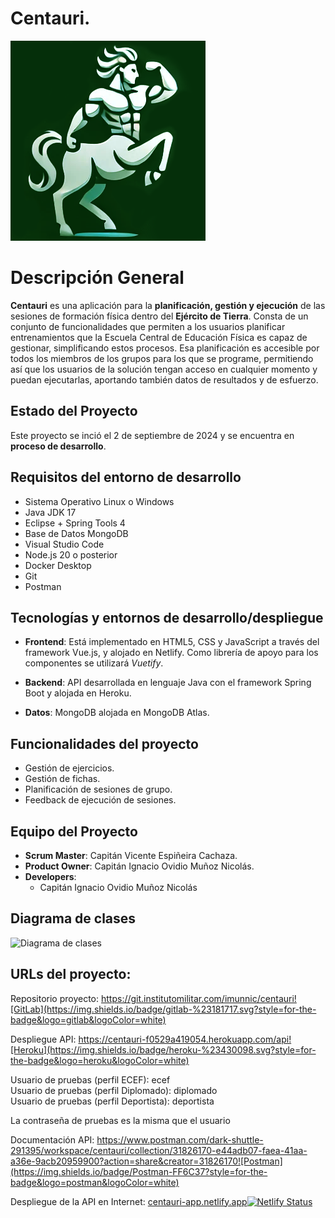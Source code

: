 # Centauri.
![Icono Centauri](./frontend/public/centauri_verde.png)

# Descripción General

**Centauri** es una aplicación para la **planificación, gestión y ejecución** de las sesiones de formación física dentro del **Ejército de Tierra**. Consta de un conjunto de funcionalidades que permiten a los usuarios planificar entrenamientos que la Escuela Central de Educación Física es capaz de gestionar, simplificando estos procesos.
Esa planificación es accesible por todos los miembros de los grupos para los que se programe, permitiendo así que los usuarios de la solución tengan acceso en cualquier momento y puedan ejecutarlas, aportando también datos de resultados y de esfuerzo.

## Estado del Proyecto

Este proyecto se inció el 2 de septiembre de 2024 y se encuentra en **proceso de desarrollo**. <!--Hasta el momento actual (21 de noviembre de 2023) se han realizado dos sprint, tras los cuales se ha completado el desarrollo del **MVP**.-->

## Requisitos del entorno de desarrollo

- Sistema Operativo Linux o Windows
- Java JDK 17
- Eclipse + Spring Tools 4
- Base de Datos MongoDB
- Visual Studio Code
- Node.js 20 o posterior
- Docker Desktop
- Git
- Postman


## Tecnologías y entornos de desarrollo/despliegue

- **Frontend**: Está implementado en HTML5, CSS y JavaScript a través del framework Vue.js, y alojado en Netlify. Como librería de apoyo para los componentes se utilizará *Vuetify*.

- **Backend**: API desarrollada en lenguaje Java con el framework Spring Boot y alojada en Heroku.

- **Datos**: MongoDB alojada en MongoDB Atlas.

## Funcionalidades del proyecto

- Gestión de ejercicios.
- Gestión de fichas.
- Planificación de sesiones de grupo.
- Feedback de ejecución de sesiones.

## Equipo del Proyecto
- **Scrum Master**: Capitán Vicente Espiñeira Cachaza.
- **Product Owner**: Capitán Ignacio Ovidio Muñoz Nicolás.
- **Developers**:
    - Capitán Ignacio Ovidio Muñoz Nicolás

## Diagrama de clases

![Diagrama de clases](https://git.institutomilitar.com/imunnic/centauri/-/wikis/imagenes/diagrama-clases.png)


## URLs del proyecto:
   
Repositorio proyecto: https://git.institutomilitar.com/imunnic/centauri![GitLab](https://img.shields.io/badge/gitlab-%23181717.svg?style=for-the-badge&logo=gitlab&logoColor=white)   

Despliegue API: https://centauri-f0529a419054.herokuapp.com/api![Heroku](https://img.shields.io/badge/heroku-%23430098.svg?style=for-the-badge&logo=heroku&logoColor=white) 

Usuario de pruebas (perfil ECEF): ecef  
Usuario de pruebas (perfil Diplomado): diplomado  
Usuario de pruebas (perfil Deportista): deportista  

La contraseña de pruebas es la misma que el usuario  

Documentación API: https://www.postman.com/dark-shuttle-291395/workspace/centauri/collection/31826170-e44adb07-faea-41aa-a36e-9acb20959900?action=share&creator=31826170![Postman](https://img.shields.io/badge/Postman-FF6C37?style=for-the-badge&logo=postman&logoColor=white) 
 
Despliegue de la API en Internet: [centauri-app.netlify.app](centauri-app.netlify.app)[![Netlify Status](https://api.netlify.com/api/v1/badges/319f274a-2f89-422c-bc12-4865e70526fb/deploy-status)](https://app.netlify.com/sites/gatel/deploys)




